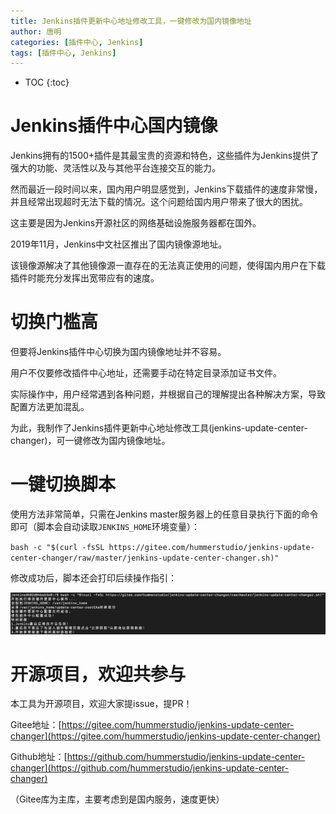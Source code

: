 ```yaml
---
title: Jenkins插件更新中心地址修改工具，一键修改为国内镜像地址
author: 唐明
categories: [插件中心, Jenkins]
tags: [插件中心, Jenkins]
---
```

* TOC
{:toc}

# Jenkins插件中心国内镜像

Jenkins拥有的1500+插件是其最宝贵的资源和特色，这些插件为Jenkins提供了强大的功能、灵活性以及与其他平台连接交互的能力。

然而最近一段时间以来，国内用户明显感觉到，Jenkins下载插件的速度非常慢，并且经常出现超时无法下载的情况。这个问题给国内用户带来了很大的困扰。

这主要是因为Jenkins开源社区的网络基础设施服务器都在国外。

2019年11月，Jenkins中文社区推出了国内镜像源地址。

该镜像源解决了其他镜像源一直存在的无法真正使用的问题，使得国内用户在下载插件时能充分发挥出宽带应有的速度。

<!--以上为摘要内容-->

# 切换门槛高

但要将Jenkins插件中心切换为国内镜像地址并不容易。

用户不仅要修改插件中心地址，还需要手动在特定目录添加证书文件。

实际操作中，用户经常遇到各种问题，并根据自己的理解提出各种解决方案，导致配置方法更加混乱。

为此，我制作了Jenkins插件更新中心地址修改工具(jenkins-update-center-changer)，可一键修改为国内镜像地址。

# 一键切换脚本

使用方法非常简单，只需在Jenkins master服务器上的任意目录执行下面的命令即可（脚本会自动读取`JENKINS_HOME`环境变量）：

`bash -c "$(curl -fsSL https://gitee.com/hummerstudio/jenkins-update-center-changer/raw/master/jenkins-update-center-changer.sh)"`

修改成功后，脚本还会打印后续操作指引：

![jenkins-update-center-changer](/static/img/2020/04/jenkins-update-center-changer.png)

# 开源项目，欢迎共参与

本工具为开源项目，欢迎大家提issue，提PR！

Gitee地址：[https://gitee.com/hummerstudio/jenkins-update-center-changer](https://gitee.com/hummerstudio/jenkins-update-center-changer)

Github地址：[https://github.com/hummerstudio/jenkins-update-center-changer](https://github.com/hummerstudio/jenkins-update-center-changer)

（Gitee库为主库，主要考虑到是国内服务，速度更快）

